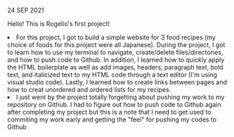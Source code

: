 <p>24 SEP 2021</p>

<p>Hello! This is Rogelio's first project!</p>
    <li> For this project, I got to build a simple website for 3 food recipes (my choice of foods for this project were all Japanese). During the project, I got to learn how to use my terminal to navigate, create/delete files/directories, and how to push code to Github. In addition, I learned how to quickly apply the HTML boilerplate as well as add images, headers, paragraph text, bold text, and italicized text to my HTML code through a text editor (I'm using visual studio code). Lastly, I learned how to create links between pages and how to creat unordered and ordered lists for my recipes. </li>  
    <li> I just went by the project totally forgetting about pushing my work to my repository on Github. I had to figure out how to push code to Github again after completing my project but this is a note that I need to get used to commiting my work early and getting the "feel" for pushing my codes to Github </li>


    


